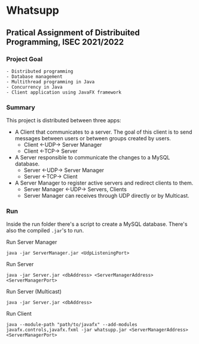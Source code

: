 # Whatsupp
## Pratical Assignment of Distribuited Programming, ISEC 2021/2022

### Project Goal
    - Distributed programming
    - Database management
    - Multithread programming in Java
    - Concurrency in Java
    - Client application using JavaFX framework

### Summary
This project is distributed between three apps:
- A Client that communicates to a server. The goal of this client is to send messages between users
or between groups created by users.
    - Client <-UDP-> Server Manager
    - Client <-TCP-> Server
- A Server responsible to communicate the changes to a MySQL database.
    - Server <-UDP-> Server Manager
    - Server <-TCP-> Client
- A Server Manager to register active servers and redirect clients to them.
    - Server Manager <-UDP-> Servers, Clients
    - Server Manager can receives through UDP directly or by Multicast.

### Run
Inside the run folder there's a script to create a MySQL database.
There's also the compiled `.jar`'s to run.

Run Server Manager
```
java -jar ServerManager.jar <UdpListeningPort>
```

Run Server
```
java -jar Server.jar <dbAddress> <ServerManagerAddress> <ServerManagerPort>
```

Run Server (Multicast)
```
java -jar Server.jar <dbAddress>
```

Run Client
```
java --module-path "path/to/javafx" --add-modules javafx.controls,javafx.fxml -jar whatsupp.jar <ServerManagerAddress> <ServerManagerPort>
```

